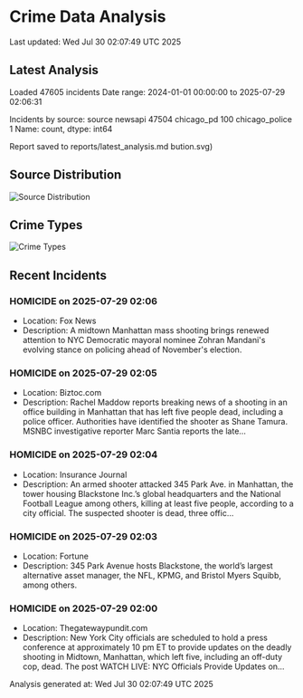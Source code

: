# Crime Data Analysis
Last updated: Wed Jul 30 02:07:49 UTC 2025

## Latest Analysis

Loaded 47605 incidents
Date range: 2024-01-01 00:00:00 to 2025-07-29 02:06:31

Incidents by source:
source
newsapi           47504
chicago_pd          100
chicago_police        1
Name: count, dtype: int64

Report saved to reports/latest_analysis.md
bution.svg)

## Source Distribution
![Source Distribution](images/source_distribution.svg)

## Crime Types
![Crime Types](images/crime_types.svg)

## Recent Incidents

### HOMICIDE on 2025-07-29 02:06
- Location: Fox News
- Description: A midtown Manhattan mass shooting brings renewed attention to NYC Democratic mayoral nominee Zohran Mandani's evolving stance on policing ahead of November's election.


### HOMICIDE on 2025-07-29 02:05
- Location: Biztoc.com
- Description: Rachel Maddow reports breaking news of a shooting in an office building in Manhattan that has left five people dead, including a police officer. Authorities have identified the shooter as Shane Tamura. MSNBC investigative reporter Marc Santia reports the late…


### HOMICIDE on 2025-07-29 02:04
- Location: Insurance Journal
- Description: An armed shooter attacked 345 Park Ave. in Manhattan, the tower housing Blackstone Inc.’s global headquarters and the National Football League among others, killing at least five people, according to a city official. The suspected shooter is dead, three offic…


### HOMICIDE on 2025-07-29 02:03
- Location: Fortune
- Description: 345 Park Avenue hosts Blackstone, the world’s largest alternative asset manager, the NFL, KPMG, and Bristol Myers Squibb, among others.


### HOMICIDE on 2025-07-29 02:00
- Location: Thegatewaypundit.com
- Description: New York City officials are scheduled to hold a press conference at approximately 10 pm ET to provide updates on the deadly shooting in Midtown, Manhattan, which left five, including an off-duty cop, dead.
The post WATCH LIVE: NYC Officials Provide Updates on…

Analysis generated at: Wed Jul 30 02:07:49 UTC 2025

